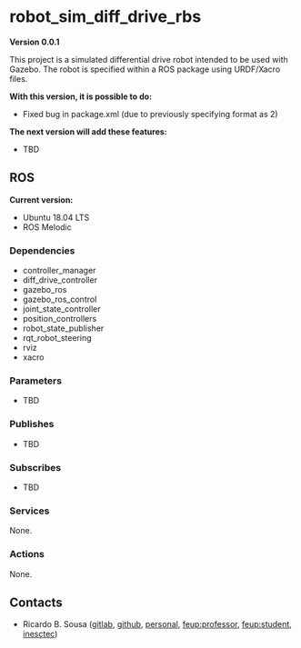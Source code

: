 # robot_sim_diff_drive_rbs

**Version 0.0.1**

This project is a simulated differential drive robot intended to be used with
Gazebo. The robot is specified within a ROS package using URDF/Xacro files.

**With this version, it is possible to do:**

- Fixed bug in package.xml (due to previously specifying format as 2)

**The next version will add these features:**

- TBD

## ROS

**Current version:**

- Ubuntu 18.04 LTS 
- ROS Melodic

### Dependencies

- controller_manager
- diff_drive_controller
- gazebo_ros
- gazebo_ros_control
- joint_state_controller
- position_controllers
- robot_state_publisher
- rqt_robot_steering
- rviz
- xacro

### Parameters

- TBD

### Publishes

- TBD

### Subscribes

- TBD

### Services

None.

### Actions

None.

## Contacts

- Ricardo B. Sousa ([gitlab](https://gitlab.com/sousarbarb/),
  [github](https://github.com/sousarbarb/),
  [personal](mailto:sousa.ricardob@outlook.com),
  [feup:professor](mailto:rbs@fe.up.pt),
  [feup:student](mailto:up201503004@edu.fe.up.pt),
  [inesctec](mailto:ricardo.b.sousa@inesctec.pt))
